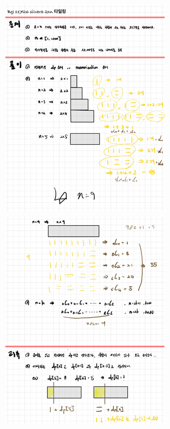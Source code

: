 ![연습-210.jpg](README_assets/2cea6b7005b67d5dc368dfaefc154e7aaf328d93.jpg)

![연습-211.jpg](README_assets/5b5124362ce06d767494bad56fcb5b26f5f45915.jpg)


